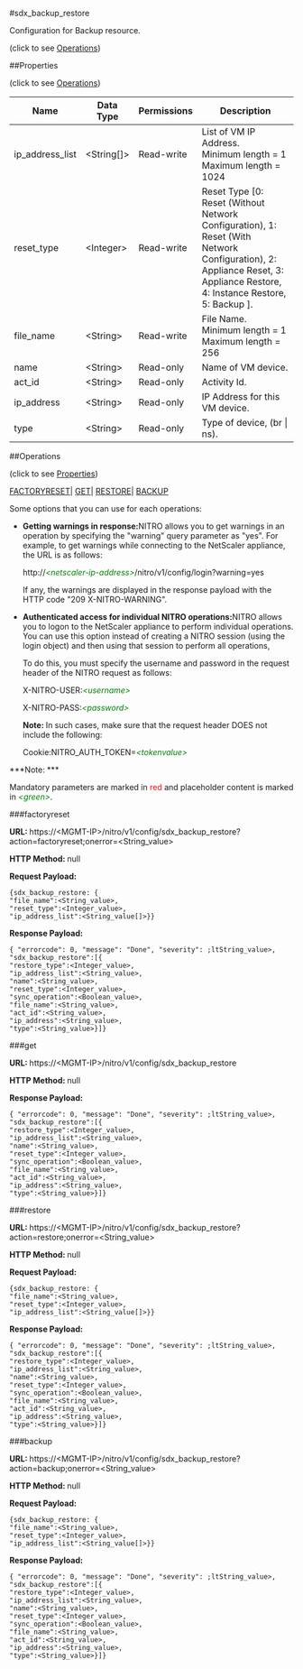 #sdx_backup_restore



Configuration for Backup resource.

<span>(click to see [Operations](#operations))</span>



##Properties 

<span>(click to see [Operations](#operations))</span>





<table><thead><tr><th>Name</th><th>Data Type</th><th>Permissions</th><th>Description</th></tr></thead><tbody><tr><td>ip_address_list</td><td>&lt;String[]></td><td>Read-write</td><td>List of VM IP Address.<br>Minimum length = 1<br>Maximum length = 1024</td></tr><tr><td>reset_type</td><td>&lt;Integer></td><td>Read-write</td><td>Reset Type [0: Reset (Without Network Configuration), 1: Reset (With Network Configuration), 2: Appliance Reset, 3: Appliance Restore, 4: Instance Restore, 5: Backup ].</td></tr><tr><td>file_name</td><td>&lt;String></td><td>Read-write</td><td>File Name.<br>Minimum length = 1<br>Maximum length = 256</td></tr><tr><td>name</td><td>&lt;String></td><td>Read-only</td><td>Name of VM device.</td></tr><tr><td>act_id</td><td>&lt;String></td><td>Read-only</td><td>Activity Id.</td></tr><tr><td>ip_address</td><td>&lt;String></td><td>Read-only</td><td>IP Address for this VM device.</td></tr><tr><td>type</td><td>&lt;String></td><td>Read-only</td><td>Type of device, (br | ns).</td></tr></tbody></table>

##Operations 

<span>(click to see [Properties](#properties))</span>





[FACTORYRESET](#factory)| [GET](#get)| [RESTORE](#re)| [BACKUP](#b)





Some options that you can use for each operations:

<ul><li><p><b>Getting warnings in response:</b>NITRO allows you to get warnings in an operation by specifying the "warning" query parameter as "yes". For example, to get warnings while connecting to the NetScaler appliance, the URL is as follows:</p><p>http://<span style="color:green;font-style:italic;">&lt;netscaler-ip-address&gt;</span>/nitro/v1/config/login?warning=yes</p><p>If any, the warnings are displayed in the response payload with the HTTP code "209 X-NITRO-WARNING".</p></li><li><p><b>Authenticated access for individual NITRO operations:</b>NITRO allows you to logon to the NetScaler appliance to perform individual operations. You can use this option instead of creating a NITRO session (using the login object) and then using that session to perform all operations,</p><p>To do this, you must specify the username and password in the request header of the NITRO request as follows:</p><p>X-NITRO-USER:<span style="color:green;font-style:italic;">&lt;username&gt;</span></p><p>X-NITRO-PASS:<span style="color:green;font-style:italic;">&lt;password&gt;</span></p><p><b>Note: </b>In such cases, make sure that the request header DOES not include the following:</p><p>Cookie:NITRO_AUTH_TOKEN=<span style="color:green;font-style:italic;">&lt;tokenvalue&gt;</span></p></li></ul>







***Note: *** 

Mandatory parameters are marked in <span style="color:#FF0000;">red</span> and placeholder content is marked in <span style="color:green;font-style:italic">&lt;green&gt;</span>.



###factoryreset







<b>URL: </b>https://&lt;MGMT-IP&gt;/nitro/v1/config/sdx_backup_restore?action=factoryreset;onerror=&lt;String_value&gt;

<b>HTTP Method: </b>null

<b>Request Payload: </b>
```
{sdx_backup_restore: {
"file_name":<String_value>,
"reset_type":<Integer_value>,
"ip_address_list":<String_value[]>}}
```

<b>Response Payload: </b>
```
{ "errorcode": 0, "message": "Done", "severity": ;ltString_value>, "sdx_backup_restore":[{
"restore_type":<Integer_value>,
"ip_address_list":<String_value>,
"name":<String_value>,
"reset_type":<Integer_value>,
"sync_operation":<Boolean_value>,
"file_name":<String_value>,
"act_id":<String_value>,
"ip_address":<String_value>,
"type":<String_value>}]}
```







###get







<b>URL: </b>https://&lt;MGMT-IP&gt;/nitro/v1/config/sdx_backup_restore

<b>HTTP Method: </b>null

<b>Response Payload: </b>
```
{ "errorcode": 0, "message": "Done", "severity": ;ltString_value>, "sdx_backup_restore":[{
"restore_type":<Integer_value>,
"ip_address_list":<String_value>,
"name":<String_value>,
"reset_type":<Integer_value>,
"sync_operation":<Boolean_value>,
"file_name":<String_value>,
"act_id":<String_value>,
"ip_address":<String_value>,
"type":<String_value>}]}
```







###restore







<b>URL: </b>https://&lt;MGMT-IP&gt;/nitro/v1/config/sdx_backup_restore?action=restore;onerror=&lt;String_value&gt;

<b>HTTP Method: </b>null

<b>Request Payload: </b>
```
{sdx_backup_restore: {
"file_name":<String_value>,
"reset_type":<Integer_value>,
"ip_address_list":<String_value[]>}}
```

<b>Response Payload: </b>
```
{ "errorcode": 0, "message": "Done", "severity": ;ltString_value>, "sdx_backup_restore":[{
"restore_type":<Integer_value>,
"ip_address_list":<String_value>,
"name":<String_value>,
"reset_type":<Integer_value>,
"sync_operation":<Boolean_value>,
"file_name":<String_value>,
"act_id":<String_value>,
"ip_address":<String_value>,
"type":<String_value>}]}
```







###backup







<b>URL: </b>https://&lt;MGMT-IP&gt;/nitro/v1/config/sdx_backup_restore?action=backup;onerror=&lt;String_value&gt;

<b>HTTP Method: </b>null

<b>Request Payload: </b>
```
{sdx_backup_restore: {
"file_name":<String_value>,
"reset_type":<Integer_value>,
"ip_address_list":<String_value[]>}}
```

<b>Response Payload: </b>
```
{ "errorcode": 0, "message": "Done", "severity": ;ltString_value>, "sdx_backup_restore":[{
"restore_type":<Integer_value>,
"ip_address_list":<String_value>,
"name":<String_value>,
"reset_type":<Integer_value>,
"sync_operation":<Boolean_value>,
"file_name":<String_value>,
"act_id":<String_value>,
"ip_address":<String_value>,
"type":<String_value>}]}
```







